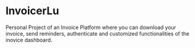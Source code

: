 # InvoicerLu
Personal Project of an Invoice Platform where you can download your invoice, send reminders, authenticate and customized functionalities of the inovice dashboard.
